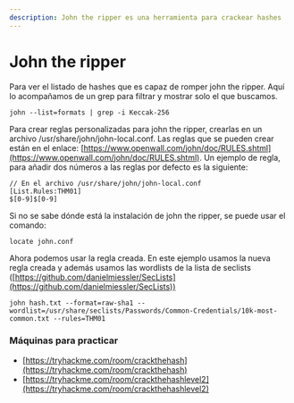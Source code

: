 ```yaml
---
description: John the ripper es una herramienta para crackear hashes
---
```


# John the ripper

Para ver el listado de hashes que es capaz de romper john the ripper. Aquí lo acompañamos de un grep para filtrar y mostrar solo el que buscamos.

`john --list=formats | grep -i Keccak-256`

Para crear reglas personalizadas para john the ripper, crearlas en un archivo /usr/share/john/john-local.conf. Las reglas que se pueden crear están en el enlace: [https://www.openwall.com/john/doc/RULES.shtml](https://www.openwall.com/john/doc/RULES.shtml). Un ejemplo de regla, para añadir dos números a las reglas por defecto es la siguiente:

```
// En el archivo /usr/share/john/john-local.conf
[List.Rules:THM01]
$[0-9]$[0-9]
```

Si no se sabe dónde está la instalación de john the ripper, se puede usar el comando:

`locate john.conf`

Ahora podemos usar la regla creada. En este ejemplo usamos la nueva regla creada y además usamos las wordlists de la lista de seclists ([https://github.com/danielmiessler/SecLists](https://github.com/danielmiessler/SecLists))

`john hash.txt --format=raw-sha1 --wordlist=/usr/share/seclists/Passwords/Common-Credentials/10k-most-common.txt --rules=THM01`

### Máquinas para practicar

* [https://tryhackme.com/room/crackthehash](https://tryhackme.com/room/crackthehash)
* [https://tryhackme.com/room/crackthehashlevel2](https://tryhackme.com/room/crackthehashlevel2)
